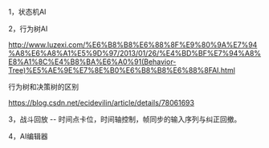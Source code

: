 




1，状态机AI

2，行为树AI

http://www.luzexi.com/%E6%B8%B8%E6%88%8F%E9%80%9A%E7%94%A8%E6%A8%A1%E5%9D%97/2013/01/26/%E4%BD%BF%E7%94%A8%E8%A1%8C%E4%B8%BA%E6%A0%91(Behavior-Tree)%E5%AE%9E%E7%8E%B0%E6%B8%B8%E6%88%8FAI.html

行为树和决策树的区别

https://blog.csdn.net/ecidevilin/article/details/78061693


3，战斗回放 -- 时间点卡位，时间轴控制，帧同步的输入序列与纠正回撤。

4，AI编辑器

